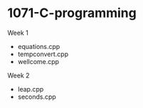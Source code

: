# 1071-C-programming

Week 1
* equations.cpp
* tempconvert.cpp
* wellcome.cpp

Week 2
* leap.cpp
* seconds.cpp
